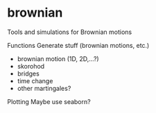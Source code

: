 # brownian
Tools and simulations for Brownian motions

Functions
Generate stuff (brownian motions, etc.)
- brownian motion (1D, 2D,...?)
- skorohod
- bridges
- time change
- other martingales?

Plotting
Maybe use seaborn?
